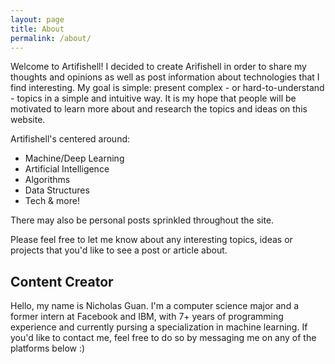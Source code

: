 ```yaml
---
layout: page
title: About
permalink: /about/
---
```

 
Welcome to Artifishell! I decided to create Arifishell in order to share my thoughts and opinions as well as post information about technologies that I find interesting. My goal is simple: present complex - or hard-to-understand - topics in a simple and intuitive way. It is my hope that people will be motivated to learn more about and research the topics and ideas on this website.

Artifishell's centered around:

- Machine/Deep Learning
- Artificial Intelligence
- Algorithms
- Data Structures
- Tech & more!
 
There may also be personal posts sprinkled throughout the site.

Please feel free to let me know about any interesting topics, ideas or projects that you'd like to see a post or article about.

## Content Creator

Hello, my name is Nicholas Guan. I'm a computer science major and a former intern at Facebook and IBM, with 7+ years of programming experience and currently pursing a specialization in machine learning. If you'd like to contact me, feel free to do so by messaging me on any of the platforms below :)
